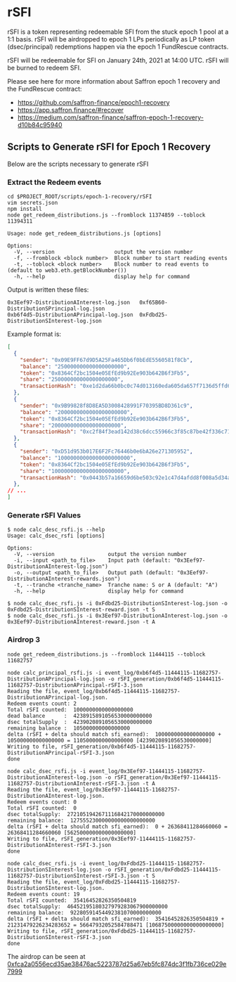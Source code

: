 # rSFI
rSFI is a token representing redeemable SFI from the stuck epoch 1 pool at a 1:1 basis. rSFI will be airdropped to epoch 1 LPs periodically as LP token (dsec/principal) redemptions happen via the epoch 1 FundRescue contracts.

rSFI will be redeemable for SFI on January 24th, 2021 at 14:00 UTC. rSFI will be burned to redeem SFI.

Please see here for more information about Saffron epoch 1 recovery and the FundRescue contract:

- https://github.com/saffron-finance/epoch1-recovery
- https://app.saffron.finance/#recover
- https://medium.com/saffron-finance/saffron-epoch-1-recovery-d10b84c95940


## Scripts to Generate rSFI for Epoch 1 Recovery

Below are the scripts necessary to generate rSFI 

### Extract the Redeem events
```shell script
cd $PROJECT_ROOT/scripts/epoch-1-recovery/rSFI
vim secrets.json
npm install
node get_redeem_distributions.js --fromblock 11374859 --toblock 11394311
```

```shell script
Usage: node get_redeem_distributions.js [options]

Options:
  -V, --version                   output the version number
  -f, --fromblock <block number>  Block number to start reading events
  -t, --toblock <block number>    Block number to read events to (default to web3.eth.getBlockNumber())
  -h, --help                      display help for command

```

Output is written these files:

```text
0x3Eef97-DistributionAInterest-log.json   0xf65B60-DistributionSPrincipal-log.json
0xb6f4d5-DistributionAPrincipal-log.json  0xFdbd25-DistributionSInterest-log.json
```

Example format is:

```json
[
  {
    "sender": "0x09E9FF67d9D5A25Fa465Db6f0bEdE5560581f8Cb",
    "balance": "250000000000000000000",
    "token": "0x8364Cf2bc1504e05EfEd9b92Ee903b642B6f3Fb5",
    "share": "250000000000000000000",
    "transactionHash": "0xe1d2da66b0bc0c74d013160eda605da657f7136d5ffd67a2a92e1a9fcb33fbb4"
  },
  {
    "sender": "0x9B99828f8D8EA5D3008428991F70395BD8D361c9",
    "balance": "2000000000000000000000",
    "token": "0x8364Cf2bc1504e05EfEd9b92Ee903b642B6f3Fb5",
    "share": "2000000000000000000000",
    "transactionHash": "0xc2f84f3ead142d38c6dcc55966c3f85c87be42f336c7123ed6086865d4c5444d"
  },
  {
    "sender": "0xD51d953b017E6F2Fc76446b0e6bA26e271305952",
    "balance": "10000000000000000000000",
    "token": "0x8364Cf2bc1504e05EfEd9b92Ee903b642B6f3Fb5",
    "share": "10000000000000000000000",
    "transactionHash": "0x0443b57a16659d6be503c92e1c47d4afdd8f008a5d34a61a10f29d5b73f416c1"
  },
// ...
]
```

### Generate rSFI Values

```shell
$ node calc_desc_rsfi.js --help
Usage: calc_dsec_rsfi [options]

Options:
  -V, --version                 output the version number
  -i, --input <path_to_file>    Input path (default: "0x3Eef97-DistributionAInterest-log.json")
  -o, --output <path_to_file>   Output path (default: "0x3Eef97-DistributionAInterest-rewards.json")
  -t, --tranche <tranche_name>  Tranche name: S or A (default: "A")
  -h, --help                    display help for command

$ node calc_dsec_rsfi.js -i 0xFdbd25-DistributionSInterest-log.json -o 0xFdbd25-DistributionSInterest-reward.json -t S
$ node calc_dsec_rsfi.js -i 0x3Eef97-DistributionAInterest-log.json -o 0x3Eef97-DistributionAInterest-reward.json -t A
```

### Airdrop 3

```shell
node get_redeem_distributions.js --fromblock 11444115 --toblock 11682757

node calc_principal_rsfi.js -i event_log/0xb6f4d5-11444115-11682757-DistributionAPrincipal-log.json -o rSFI_generation/0xb6f4d5-11444115-11682757-DistributionAPrincipal-rSFI-3.json
Reading the file, event_log/0xb6f4d5-11444115-11682757-DistributionAPrincipal-log.json.
Redeem events count: 2
Total rSFI counted:  1000000000000000000
dead balance      :  4238915891056530000000000
dsec totalSupply  :  4239020891056530000000000
remaining balance :  105000000000000000
delta (rSFI + delta should match sfi_earned):  1000000000000000000 + 105000000000000000 = 1105000000000000000 [4239020891056530000000]
Writing to file, rSFI_generation/0xb6f4d5-11444115-11682757-DistributionAPrincipal-rSFI-3.json
done

node calc_dsec_rsfi.js -i event_log/0x3Eef97-11444115-11682757-DistributionAInterest-log.json -o rSFI_generation/0x3Eef97-11444115-11682757-DistributionAInterest-rSFI-3.json -t A
Reading the file, event_log/0x3Eef97-11444115-11682757-DistributionAInterest-log.json.
Redeem events count: 0
Total rSFI counted:  0
dsec totalSupply:  2721051942671116842170000000000
remaining balance:  127555230000000000000000000
delta (rSFI + delta should match sfi_earned):  0 + 26368411284660060 = 26368411284660060 [562500000000000000000]
Writing to file, rSFI_generation/0x3Eef97-11444115-11682757-DistributionAInterest-rSFI-3.json
done

node calc_dsec_rsfi.js -i event_log/0xFdbd25-11444115-11682757-DistributionSInterest-log.json -o rSFI_generation/0xFdbd25-11444115-11682757-DistributionSInterest-rSFI-3.json -t S
Reading the file, event_log/0xFdbd25-11444115-11682757-DistributionSInterest-log.json.
Redeem events count: 19
Total rSFI counted:  35416452826350504819
dsec totalSupply:  46452195180327979283067900000000
remaining balance:  92280591454492381070000000000
delta (rSFI + delta should match sfi_earned):  35416452826350504819 + 21231479226234283652 = 56647932052584788471 [10687500000000000000000]
Writing to file, rSFI_generation/0xFdbd25-11444115-11682757-DistributionSInterest-rSFI-3.json
done
```

The airdrop can be seen at [0xfca2a0556ecd35ae38476ac5223787d25a67eb5fc874dc3f1fb736ce029e7999](https://etherscan.io/tx/0xfca2a0556ecd35ae38476ac5223787d25a67eb5fc874dc3f1fb736ce029e7999)
